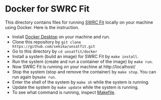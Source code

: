 # Docker for SWRC Fit

This directory contains files for running [SWRC Fit](https://seki.webmasters.gr.jp/swrc/) locally on your machine using Docker. Here is the instruction.

- Install [Docker Desktop](https://www.docker.com/) on your machine and run.
- Clone this repository by `git clone https://github.com/sekika/unsatfit.git`
- Go to this directory by `cd unsatfit/docker`
- Install a system (build an image) for SWRC Fit by `make install`.
- Run the system (create and run a container of the image) by `make run`.
- Now SWRC Fit is running on your machine at http://localhost/
- Stop the system (stop and remove the container) by `make stop`. You can run again by`make run`.
- Enter the shell of the system by `make sh` while the system is running.
- Update the system by `make update` while the system is running.
- To see what command is running, inspect [Makefile](Makefile).
